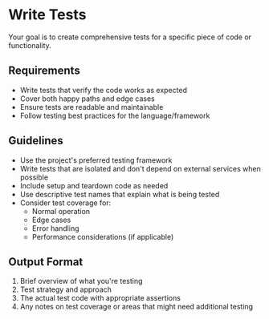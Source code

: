 # Write Tests

Your goal is to create comprehensive tests for a specific piece of code or functionality.

## Requirements

- Write tests that verify the code works as expected
- Cover both happy paths and edge cases
- Ensure tests are readable and maintainable
- Follow testing best practices for the language/framework

## Guidelines

- Use the project's preferred testing framework
- Write tests that are isolated and don't depend on external services when possible
- Include setup and teardown code as needed
- Use descriptive test names that explain what is being tested
- Consider test coverage for:
  - Normal operation
  - Edge cases
  - Error handling
  - Performance considerations (if applicable)

## Output Format

1. Brief overview of what you're testing
2. Test strategy and approach
3. The actual test code with appropriate assertions
4. Any notes on test coverage or areas that might need additional testing
